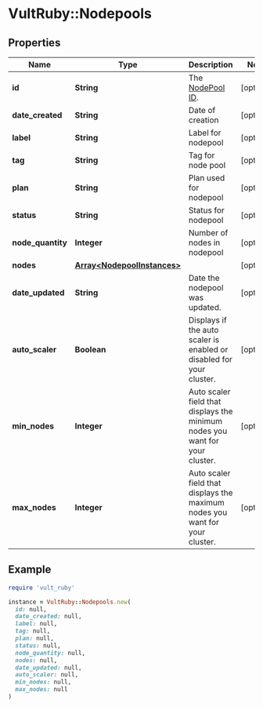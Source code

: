 # VultRuby::Nodepools

## Properties

| Name | Type | Description | Notes |
| ---- | ---- | ----------- | ----- |
| **id** | **String** | The [NodePool ID](#operation/get-nodepools). | [optional] |
| **date_created** | **String** | Date of creation | [optional] |
| **label** | **String** | Label for nodepool | [optional] |
| **tag** | **String** | Tag for node pool | [optional] |
| **plan** | **String** | Plan used for nodepool | [optional] |
| **status** | **String** | Status for nodepool | [optional] |
| **node_quantity** | **Integer** | Number of nodes in nodepool | [optional] |
| **nodes** | [**Array&lt;NodepoolInstances&gt;**](NodepoolInstances.md) |  | [optional] |
| **date_updated** | **String** | Date the nodepool was updated. | [optional] |
| **auto_scaler** | **Boolean** | Displays if the auto scaler is enabled or disabled for your cluster. | [optional] |
| **min_nodes** | **Integer** | Auto scaler field that displays the minimum nodes you want for your cluster. | [optional] |
| **max_nodes** | **Integer** | Auto scaler field that displays the maximum nodes you want for your cluster. | [optional] |

## Example

```ruby
require 'vult_ruby'

instance = VultRuby::Nodepools.new(
  id: null,
  date_created: null,
  label: null,
  tag: null,
  plan: null,
  status: null,
  node_quantity: null,
  nodes: null,
  date_updated: null,
  auto_scaler: null,
  min_nodes: null,
  max_nodes: null
)
```

